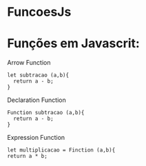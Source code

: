 # FuncoesJs
# Funções em Javascrit:

Arrow Function
```
let subtracao (a,b){
  return a - b;
}
```

Declaration Function
```
Function subtracao (a,b){
  return a - b;
}
```
Expression Function

```
let multiplicacao = Finction (a,b){
return a * b;
```
